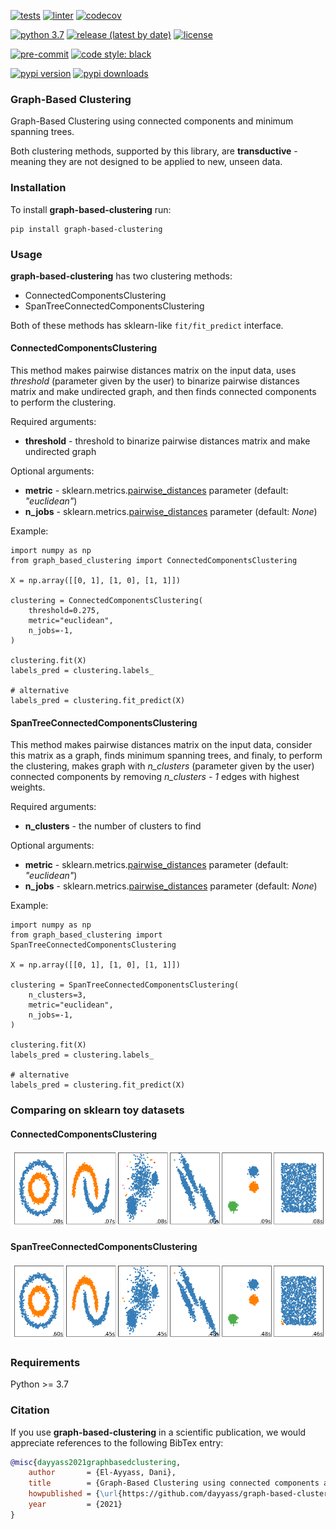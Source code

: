 [![tests](https://github.com/dayyass/graph-based-clustering/actions/workflows/tests.yml/badge.svg)](https://github.com/dayyass/graph-based-clustering/actions/workflows/tests.yml)
[![linter](https://github.com/dayyass/graph-based-clustering/actions/workflows/linter.yml/badge.svg)](https://github.com/dayyass/graph-based-clustering/actions/workflows/linter.yml)
[![codecov](https://codecov.io/gh/dayyass/graph-based-clustering/branch/main/graph/badge.svg?token=ZVR4C5SRON)](https://codecov.io/gh/dayyass/graph-based-clustering)

[![python 3.7](https://img.shields.io/badge/python-3.7-blue.svg)](https://github.com/dayyass/graph-based-clustering#requirements)
[![release (latest by date)](https://img.shields.io/github/v/release/dayyass/graph-based-clustering)](https://github.com/dayyass/graph-based-clustering/releases/latest)
[![license](https://img.shields.io/github/license/dayyass/graph-based-clustering?color=blue)](https://github.com/dayyass/graph-based-clustering/blob/main/LICENSE)

[![pre-commit](https://img.shields.io/badge/pre--commit-enabled-black)](https://github.com/dayyass/graph-based-clustering/blob/main/.pre-commit-config.yaml)
[![code style: black](https://img.shields.io/badge/code%20style-black-000000.svg)](https://github.com/psf/black)

[![pypi version](https://img.shields.io/pypi/v/graph-based-clustering)](https://pypi.org/project/graph-based-clustering)
[![pypi downloads](https://img.shields.io/pypi/dm/graph-based-clustering)](https://pypi.org/project/graph-based-clustering)

### Graph-Based Clustering

Graph-Based Clustering using connected components and minimum spanning trees.

Both clustering methods, supported by this library, are **transductive** - meaning they are not designed to be applied to new, unseen data.

### Installation

To install **graph-based-clustering** run:
```
pip install graph-based-clustering
```

### Usage

**graph-based-clustering** has two clustering methods:
- ConnectedComponentsClustering
- SpanTreeConnectedComponentsClustering

Both of these methods has sklearn-like `fit/fit_predict` interface.

#### ConnectedComponentsClustering

This method makes pairwise distances matrix on the input data, uses *threshold* (parameter given by the user) to binarize pairwise distances matrix and make undirected graph, and then finds connected components to perform the clustering.

Required arguments:
- **threshold** - threshold to binarize pairwise distances matrix and make undirected graph

Optional arguments:
- **metric** - sklearn.metrics.[pairwise_distances](https://scikit-learn.org/stable/modules/generated/sklearn.metrics.pairwise_distances.html) parameter (default: *"euclidean"*)
- **n_jobs** - sklearn.metrics.[pairwise_distances](https://scikit-learn.org/stable/modules/generated/sklearn.metrics.pairwise_distances.html) parameter (default: *None*)

Example:

```python3
import numpy as np
from graph_based_clustering import ConnectedComponentsClustering

X = np.array([[0, 1], [1, 0], [1, 1]])

clustering = ConnectedComponentsClustering(
    threshold=0.275,
    metric="euclidean",
    n_jobs=-1,
)

clustering.fit(X)
labels_pred = clustering.labels_

# alternative
labels_pred = clustering.fit_predict(X)
```

#### SpanTreeConnectedComponentsClustering

This method makes pairwise distances matrix on the input data, consider this matrix as a graph, finds minimum spanning trees, and finaly, to perform the clustering, makes graph with *n_clusters* (parameter given by the user) connected components by removing *n_clusters - 1* edges with highest weights.

Required arguments:
- **n_clusters** - the number of clusters to find

Optional arguments:
- **metric** - sklearn.metrics.[pairwise_distances](https://scikit-learn.org/stable/modules/generated/sklearn.metrics.pairwise_distances.html) parameter (default: *"euclidean"*)
- **n_jobs** - sklearn.metrics.[pairwise_distances](https://scikit-learn.org/stable/modules/generated/sklearn.metrics.pairwise_distances.html) parameter (default: *None*)

Example:

```python3
import numpy as np
from graph_based_clustering import SpanTreeConnectedComponentsClustering

X = np.array([[0, 1], [1, 0], [1, 1]])

clustering = SpanTreeConnectedComponentsClustering(
    n_clusters=3,
    metric="euclidean",
    n_jobs=-1,
)

clustering.fit(X)
labels_pred = clustering.labels_

# alternative
labels_pred = clustering.fit_predict(X)
```

### Comparing on sklearn toy datasets

#### ConnectedComponentsClustering

![ConnectedComponentsClustering](notebooks/images/ConnectedComponentsClustering.png "ConnectedComponentsClustering")<br/>

#### SpanTreeConnectedComponentsClustering

![SpanTreeConnectedComponentsClustering](notebooks/images/SpanTreeConnectedComponentsClustering.png "SpanTreeConnectedComponentsClustering")<br/>

### Requirements
Python >= 3.7

### Citation
If you use **graph-based-clustering** in a scientific publication, we would appreciate references to the following BibTex entry:
```bibtex
@misc{dayyass2021graphbasedclustering,
    author       = {El-Ayyass, Dani},
    title        = {Graph-Based Clustering using connected components and spanning trees},
    howpublished = {\url{https://github.com/dayyass/graph-based-clustering}},
    year         = {2021}
}
```
